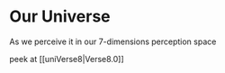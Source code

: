 # Our Universe

As we perceive it in our 7-dimensions perception space



peek at [[uniVerse8|Verse8.0]]
